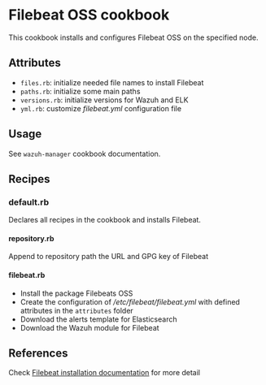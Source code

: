 # Filebeat OSS cookbook

This cookbook installs and configures Filebeat OSS on the specified node.

## Attributes

* `files.rb`: initialize needed file names to install Filebeat
* `paths.rb`: initialize some main paths
* `versions.rb`: initialize versions for Wazuh and ELK
* `yml.rb`: customize *filebeat.yml* configuration file 

## Usage

See `wazuh-manager` cookbook documentation.

## Recipes

### default.rb

Declares all recipes in the cookbook and installs Filebeat.

#### repository.rb

Append to repository path the URL and GPG key of Filebeat

#### filebeat.rb

* Install the package Filebeats OSS
* Create the configuration of */etc/filebeat/filebeat.yml* with defined attributes in the ```attributes``` folder
* Download the alerts template for Elasticsearch
* Download the Wazuh module for Filebeat

## References

Check [Filebeat installation documentation](https://documentation.wazuh.com/4.0/learning-wazuh/build-lab/install-wazuh-manager.html#install-filebeat) for more detail